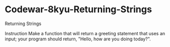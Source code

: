 # Codewar-8kyu-Returning-Strings
Returning Strings

Instruction
Make a function that will return a greeting statement that uses an input; your program should return, "Hello, <name> how are you doing today?".
